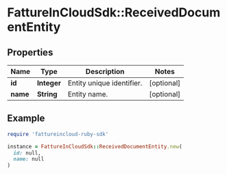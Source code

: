 # FattureInCloudSdk::ReceivedDocumentEntity

## Properties

| Name | Type | Description | Notes |
| ---- | ---- | ----------- | ----- |
| **id** | **Integer** | Entity unique identifier. | [optional] |
| **name** | **String** | Entity name. | [optional] |

## Example

```ruby
require 'fattureincloud-ruby-sdk'

instance = FattureInCloudSdk::ReceivedDocumentEntity.new(
  id: null,
  name: null
)
```

